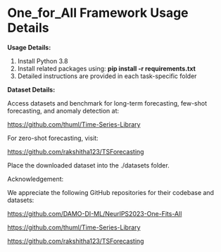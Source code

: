 # One_for_All Framework Usage Details


**Usage Details:** 

1. Install Python 3.8
2. Install related packages using:
   **pip install -r requirements.txt**
3. Detailed instructions are provided in each task-specific folder

**Dataset Details:**

Access datasets and benchmark for long-term forecasting, few-shot forecasting, and anomaly detection at:

https://github.com/thuml/Time-Series-Library

For zero-shot forecasting, visit:

https://github.com/rakshitha123/TSForecasting

Place the downloaded dataset into the ./datasets folder.




Acknowledgement:

We appreciate the following GitHub repositories for their codebase and datasets:

https://github.com/DAMO-DI-ML/NeurIPS2023-One-Fits-All

https://github.com/thuml/Time-Series-Library

https://github.com/rakshitha123/TSForecasting





   





 

